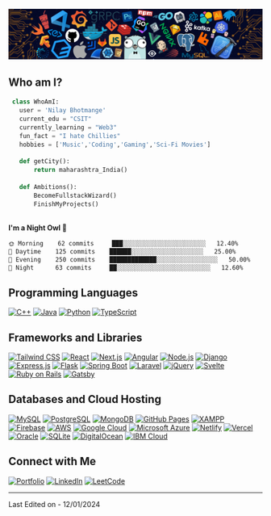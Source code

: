 ![Github Banner](https://github.com/Jaydeep-Yadav/Jaydeep-Yadav/blob/main/banner.png)

## Who am I?

 ```python
  class WhoAmI:
    user = 'Nilay Bhotmange'
	current_edu = "CSIT"
    currently_learning = "Web3"
    fun_fact = "I hate Chillies"
	hobbies = ['Music','Coding','Gaming','Sci-Fi Movies']
	
	def getCity():
		return maharashtra_India()
	
	def Ambitions():
		BecomeFullstackWizard()
		FinishMyProjects()
	
 ```

 
**I'm a Night Owl 🦉** 

```text
🌞 Morning    62 commits     ███░░░░░░░░░░░░░░░░░░░░░░░   12.40%
🌆 Daytime    125 commits    ██████░░░░░░░░░░░░░░░░░░░░   25.00%
🌃 Evening    250 commits    █████████████░░░░░░░░░░░░░░░░░   50.00%
🌙 Night      63 commits     ██░░░░░░░░░░░░░░░░░░░░░░░░░░   12.60%
```

## Programming Languages

<p>
    <a href="#"><img alt="C++" src="https://img.shields.io/badge/C++%20-%2300599C.svg?logo=c%2B%2B&logoColor=white"></a>
    <a href="#"><img alt="Java" src="https://img.shields.io/badge/Java%20-%23007396.svg?logo=oracle&logoColor=white"></a>
    <a href="#"><img alt="Python" src="https://img.shields.io/badge/Python%20-%233776AB.svg?logo=python&logoColor=white"></a>
    <a href="#"><img alt="TypeScript" src="https://img.shields.io/badge/TypeScript%20-%23007ACC.svg?logo=typescript&logoColor=white"></a>
</p>


## Frameworks and Libraries
<p>
   <a href="#"><img alt="Tailwind CSS" src="https://img.shields.io/badge/Tailwind%20CSS-%2338B2AC.svg?logo=tailwindcss&logoColor=white"></a>
   <a href="#"><img alt="React" src="https://img.shields.io/badge/React-%2320232a.svg?logo=react&logoColor=%2361DAFB"></a>
   <a href="#"><img alt="Next.js" src="https://img.shields.io/badge/Next.js-%23000000.svg?logo=nextdotjs&logoColor=white"></a>
   <a href="#"><img alt="Angular" src="https://img.shields.io/badge/Angular-%23DD0031.svg?logo=angular&logoColor=white"></a>
   <a href="#"><img alt="Node.js" src="https://img.shields.io/badge/Node.js-%23339933.svg?logo=nodedotjs&logoColor=white"></a>
   <a href="#"><img alt="Django" src="https://img.shields.io/badge/Django-%23092E20.svg?logo=django&logoColor=white"></a>
   <a href="#"><img alt="Express.js" src="https://img.shields.io/badge/Express.js-%23404d59.svg?logo=express&logoColor=%2361DAFB"></a>
   <a href="#"><img alt="Flask" src="https://img.shields.io/badge/Flask-%23000000.svg?logo=flask&logoColor=white"></a>
   <a href="#"><img alt="Spring Boot" src="https://img.shields.io/badge/Spring%20Boot-%236DB33F.svg?logo=springboot&logoColor=white"></a>
   <a href="#"><img alt="Laravel" src="https://img.shields.io/badge/Laravel-%23FF2D20.svg?logo=laravel&logoColor=white"></a>
   <a href="#"><img alt="jQuery" src="https://img.shields.io/badge/jQuery-%230769AD.svg?logo=jquery&logoColor=white"></a>
   <a href="#"><img alt="Svelte" src="https://img.shields.io/badge/Svelte-%23FF3E00.svg?logo=svelte&logoColor=white"></a>
   <a href="#"><img alt="Ruby on Rails" src="https://img.shields.io/badge/Ruby%20on%20Rails-%23CC0000.svg?logo=rubyonrails&logoColor=white"></a>
   <a href="#"><img alt="Gatsby" src="https://img.shields.io/badge/Gatsby-%23663399.svg?logo=gatsby&logoColor=white"></a>
</p>


## Databases and Cloud Hosting

<p>
    <a href="#"><img alt="MySQL" src="https://img.shields.io/badge/MySQL-%234479A1.svg?logo=mysql&logoColor=white"></a>
    <a href="#"><img alt="PostgreSQL" src="https://img.shields.io/badge/PostgreSQL-%23336791.svg?logo=postgresql&logoColor=white"></a>
    <a href="#"><img alt="MongoDB" src="https://img.shields.io/badge/MongoDB-%2347A248.svg?logo=mongodb&logoColor=white"></a>
    <a href="#"><img alt="GitHub Pages" src="https://img.shields.io/badge/GitHub%20Pages-%23327FC7.svg?logo=github&logoColor=white"></a>
    <a href="#"><img alt="XAMPP" src="https://img.shields.io/badge/XAMPP-%23FB7A24.svg?logo=xampp&logoColor=white"></a>
    <a href="#"><img alt="Firebase" src="https://img.shields.io/badge/Firebase-%23039BE5.svg?logo=firebase&logoColor=white"></a>
    <a href="#"><img alt="AWS" src="https://img.shields.io/badge/Amazon%20AWS-%23232F3E.svg?logo=amazon-aws&logoColor=white"></a>
    <a href="#"><img alt="Google Cloud" src="https://img.shields.io/badge/Google%20Cloud-%234285F4.svg?logo=google-cloud&logoColor=white"></a>
    <a href="#"><img alt="Microsoft Azure" src="https://img.shields.io/badge/Microsoft%20Azure-%230078D4.svg?logo=microsoft-azure&logoColor=white"></a>
    <a href="#"><img alt="Netlify" src="https://img.shields.io/badge/Netlify-%2300C7B7.svg?logo=netlify&logoColor=white"></a>
    <a href="#"><img alt="Vercel" src="https://img.shields.io/badge/Vercel-%23000000.svg?logo=vercel&logoColor=white"></a>
    <a href="#"><img alt="Oracle" src="https://img.shields.io/badge/Oracle-%23F80000.svg?logo=oracle&logoColor=white"></a>
    <a href="#"><img alt="SQLite" src="https://img.shields.io/badge/SQLite-%23003B57.svg?logo=sqlite&logoColor=white"></a>
    <a href="#"><img alt="DigitalOcean" src="https://img.shields.io/badge/DigitalOcean-%230080FF.svg?logo=digitalocean&logoColor=white"></a>
    <a href="#"><img alt="IBM Cloud" src="https://img.shields.io/badge/IBM%20Cloud-%23000581.svg?logo=ibm-cloud&logoColor=white"></a>
</p>


## Connect with Me

<p>
  <a href="https://portfolio-io-pink.vercel.app/"><img alt="Portfolio" title="Nilay Bhotmange Portfolio" src="https://img.shields.io/badge/Portfolio-000000?style=for-the-badge&logo=About.me&logoColor=white"></a>
  <a href="https://www.linkedin.com/in/nilaybhotmange/"><img alt="LinkedIn" title="Nilay Bhotmange LinkedIn" src="https://img.shields.io/badge/LinkedIn-0077B5?style=for-the-badge&logo=linkedin&logoColor=white"></a>
  <a href="https://leetcode.com/u/nilaybhotmange2002/"><img alt="LeetCode" title="Nilay Bhotmange LeetCode" src="https://img.shields.io/badge/LeetCode-FFA116?style=for-the-badge&logo=leetcode&logoColor=white"></a>
</p>


------
Last Edited on - 12/01/2024
